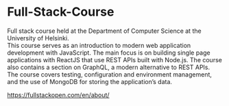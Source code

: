 # Full-Stack-Course
Full stack course held at the Department of Computer Science at the University of Helsinki.<br/>
This course serves as an introduction to modern web application development with JavaScript. The main focus is on building single page applications with ReactJS that use REST APIs built with Node.js. The course also contains a section on GraphQL, a modern alternative to REST APIs.<br/>
The course covers testing, configuration and environment management, and the use of MongoDB for storing the application’s data.<br/>

https://fullstackopen.com/en/about/
